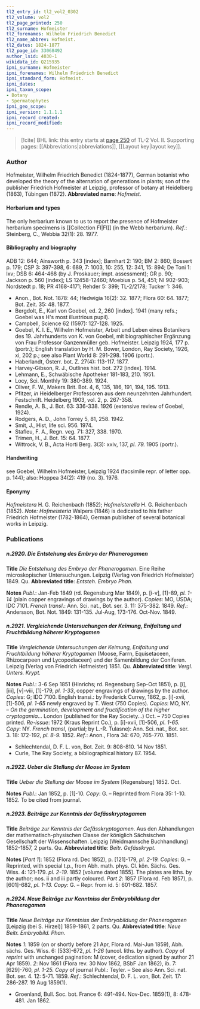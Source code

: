 ```yaml
---
tl2_entry_id: tl2_vol2_0302
tl2_volume: vol2
tl2_page_printed: 250
tl2_surname: Hofmeister
tl2_forenames: Wilhelm Friedrich Benedict
tl2_name_abbrev: Hofmeist.
tl2_dates: 1824-1877
tl2_page_id: 33068492
author_lsid: 4030-1
wikidata_id: Q215935
ipni_surname: Hofmeister
ipni_forenames: Wilhelm Friedrich Benedict
ipni_standard_form: Hofmeist.
ipni_dates: 
ipni_taxon_scope: 
- Botany
- Spermatophytes
ipni_geo_scope: 
ipni_version: 1.1.1.1
ipni_record_created: 
ipni_record_modified:
---
```



> [!cite] BHL link: this entry starts at [page 250](https://www.biodiversitylibrary.org/page/33068492) of TL-2 Vol. II.
> Supporting pages: [[Abbreviations|abbreviations]], [[Layout key|layout key]].

### Author

Hofmeister, Wilhelm Friedrich Benedict (1824-1877), German botanist who developed the theory of the alternation of generations in plants; son of the publisher Friedrich Hofmeister at Leipzig, professor of botany at Heidelberg (1863), Tübingen (1872).
**Abbreviated name**: *Hofmeist.*

#### Herbarium and types

The only herbarium known to us to report the presence of Hofmeister herbarium specimens is [[Collection FI|FI]] (in the Webb herbarium).
*Ref*.: Steinberg, C., Webbia 32(1): 28. 1977.

#### Bibliography and biography

ADB 12: 644; Ainsworth p. 343 \[index\]; Barnhart 2: 190; BM 2: 860; Bossert p. 179; CSP 3: 397-398, 6: 689, 7: 1003, 10: 255, 12: 341, 15: 894; De Toni 1: lxv; DSB 6: 464-468 (by J. Proskauer; impt. assessment); GR p. 90; Jackson p. 560 \[index\]; LS 12458-12460; Moebius p. 54, 451; NI 902-903; Nordstedt p. 18; PR 4168-4171; Rehder 5: 399; TL-2/2178; Tucker 1: 346.
- Anon., Bot. Not. 1878: 44; Hedwigia 16(2): 32. 1877; Flora 60: 64. 1877; Bot. Zeit. 35: 48. 1877.
- Bergdolt, E., Karl von Goebel, ed. 2, 260 \[index\]. 1941 (many refs.; Goebel was H's most illustrious pupil).
- Campbell, Science 62 (1597): 127-128. 1925.
- Goebel, K. I. E., Wilhelm Hofmeister, Arbeit und Leben eines Botanikers des 19. Jahrhunderts von K. von Goebel, mit biographischer Ergänzung von Frau Professor Ganzenmüller geb. Hofmeister. Leipzig 1924, 177 p. (portr.); English translation by H. M. Bower, London, Ray Society, 1926, xi, 202 p.; see also Plant World 8: 291-298. 1906 (portr.).
- Haberlandt, Österr. bot. Z. 27(4): 113-117. 1877.
- Harvey-Gibson, R. J., Outlines hist. bot. 272 \[index\]. 1914.
- Lehmann, E., Schwäbische Apotheker 181-183, 210. 1951.
- Locy, Sci. Monthly 19: 380-389. 1924.
- Oliver, F. W., Makers Brit. Bot. 4, 6, 135, 186, 191, 194, 195. 1913.
- Pfitzer, *in* Heidelberger Professoren aus dem neunzehnten Jahrhundert. Festschrift. Heidelberg 1903, vol. 2, p. 267-358.
- Rendle, A. B., J. Bot. 63: 336-338. 1926 (extensive review of Goebel, 1924).
- Rodgers, A. D., John Torrey 5, 81, 258. 1942.
- Smit, J., Hist, life sci. 956. 1974.
- Stafleu, F. A., Regn. veg. 71: 327, 338. 1970.
- Trimen, H., J. Bot. 15: 64. 1877.
- Wittrock, V. B., Acta Horti Berg. 3(3): xxiv, 137, *pl. 79.* 1905 (portr.).

#### Handwriting

see Goebel, Wilhelm Hofmeister, Leipzig 1924 (facsimile repr. of letter opp. p. 144); also: Hoppea 34(2): 419 (no. 3). 1976.

#### Eponymy

*Hofmeistera* H. G. Reichenbach (1852); *Hofmeisterella* H. G. Reichenbach (1852). *Note: Hofmeisteria* Walpers (1846) is dedicated to his father Friedrich Hofmeister (1782-1864), German publisher of several botanical works in Leipzig.

### Publications

##### n.2920. Die Entstehung des Embryo der Phanerogamen

**Title**
*Die Entstehung des Embryo der Phanerogamen*. Eine Reihe microskopischer Untersuchungen. Leipzig (Verlag von Friedrich Hofmeister) 1849. Qu.
**Abbreviated title**: *Entsteh. Embryo Phan.*

**Notes**
*Publ*.: Jan-Feb 1849 (rd. Regensburg Mar 1849), p. \[i-v\], \[1\]-89, *pl. 1-14* (plain copper engravings of drawings by the author). *Copies*: MO, USDA; IDC 7101.
*French transl*.: Ann. Sci. nat., Bot. ser. 3. 11: 375-382. 1849.
*Ref*.: Andersson, Bot. Not. 1849: 131-135. Jul-Aug, 173-176. Oct-Nov. 1849.

##### n.2921. Vergleichende Untersuchungen der Keimung, Enifaltung und Fruchtbildung höherer Kryptogamen

**Title**
*Vergleichende Untersuchungen der Keimung, Enifaltung und Fruchtbildung höherer Kryptogamen* (Moose, Farrn, Equisetaceen, Rhizocarpeen und Lycopodiaceen) und der Samenbildung der Coniferen. Leipzig (Verlag von Friedrich Hofmeister) 1851. Qu.
**Abbreviated title**: *Vergl. Unters. Krypt.*

**Notes**
*Publ*.: 3-6 Sep 1851 (Hinrichs; rd. Regensburg Sep-Oct 1851), p. \[i\], \[iii\], \[v\]-viii, \[1\]-179, *pl. 1-33*, copper engravings of drawings by the author. *Copies*: G; IDC 7100.
English transi.: by Frederick Currey, 1862, p. \[i\]-xvii, \[1\]-506, *pl. 1-65* newly engraved by T. West (750 Copies). *Copies*: MO, NY. – *On the germination, development and fructification of the higher cryptogamia*... London (published for the Ray Society...) Oct. – 750 Copies printed.
*Re-issue*: 1972 (Kraus Reprint Co.), p. \[i\]-xvii, \[1\]-506, *pl. 1-65. Copy*: NY.
*French transl*, (partial; by L.-R. Tulasne): Ann. Sci. nat., Bot. ser. 3. 18: 172-192, *pl. 8-9.* 1852.
*Ref*.: Anon., Flora 34: 670, 765-770. 1851.
- Schlechtendal, D. F. L. von, Bot. Zeit. 9: 808-810. 14 Nov 1851.
- Curle, The Ray Society, a bibliographical history 87. 1954.

##### n.2922. Ueber die Stellung der Moose im System

**Title**
*Ueber die Stellung der Moose im System* \[Regensburg\] 1852. Oct.

**Notes**
*Publ*.: Jan 1852, p. \[1\]-10. *Copy*: G. – Reprinted from Flora 35: 1-10. 1852. To be cited from journal.

##### n.2923. Beiträge zur Kenntnis der Gefässkryptogamen

**Title**
*Beiträge zur Kenntnis der Gefässkryptogamen*. Aus den Abhandlungen der mathematisch-physischen Classe der königlich Sächsischen Gesellschaft der Wissenschaften. Leipzig (Weidmannsche Buchhandlung) 1852-1857, 2 parts. Qu.
**Abbreviated title**: *Beitr. Gefässkrypt.*

**Notes**
\[*Part 1*\]: 1852 (Flora rd. Dec 1852), p. \[121\]-179, *pl. 2-19. Copies*: G. – Reprinted, with special t.p., from Abh. math. phys. Cl. kön. Sächs. Ges. Wiss. 4: 121-179. *pl. 2-19.* 1852 \[volume dated 1855\]. The plates are liths. by the author; nos. ii and iii partly coloured.
*Part 2*: 1857 (Flora rd. Feb 1857), p. \[601\]-682, *pl. 1-13. Copy*: G. – Repr. from id. 5: 601-682. 1857.

##### n.2924. Neue Beiträge zur Kenntniss der Embryobildung der Phanerogamen

**Title**
*Neue Beiträge zur Kenntniss der Embryobildung der Phanerogamen* \[Leipzig (bei S. Hirzel)\] 1859-1861, 2 parts. Qu.
**Abbreviated title**: *Neue Beitr. Embryobild. Phan.*

**Notes**
*1*: 1859 (on or shortly before 21 Apr, Flora rd. Mai-Jun 1859), Abh. sächs. Ges. Wiss. 6: \[533\]-672, *pl. 1-26* (uncol. liths. by author). *Copy* of *reprint* with unchanged pagination: M (cover, dedication signed by author 21 Apr 1859).
*2*: Nov 1861 (Flora rev. 30 Nov 1862, BSbF Jan 1862), ib. 7: \[629\]-760, *pl. 1-25. Copy* of journal Publ.: Teyler. – See also Ann. Sci. nat. Bot. ser. 4. 12: 5-71. 1859.
*Ref*.: Schlechtendal, D. F. L. von, Bot. Zeit. 17: 286-287. 19 Aug 1859(1).
- Groenland, Bull. Soc. bot. France 6: 491-494. Nov-Dec. 1859(1), 8: 478-481. Jan 1862.

